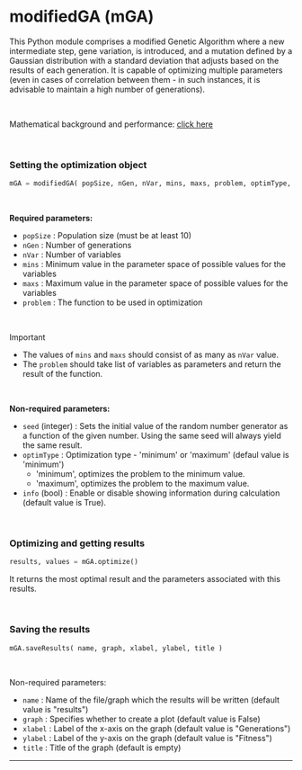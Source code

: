 # modifiedGA (mGA)

This Python module comprises a modified Genetic Algorithm where a new intermediate step, gene variation, is introduced, and a mutation defined by a Gaussian distribution with a standard deviation that adjusts based on the results of each generation. It is capable of optimizing multiple parameters (even in cases of correlation between them - in such instances, it is advisable to maintain a high number of generations).

<br>

Mathematical background and performance: [click here](https://github.com/acanbay/modifiedGA/blob/main/modifiedGA.pdf)

<br>

### Setting the optimization object

```python
mGA = modifiedGA( popSize, nGen, nVar, mins, maxs, problem, optimType, info )
```
<br>

**Required parameters:**
  * `popSize`   : Population size (must be at least 10)
  * `nGen`      : Number of generations
  * `nVar`      : Number of variables
  * `mins`      : Minimum value in the parameter space of possible values for the variables
  * `maxs`      : Maximum value in the parameter space of possible values for the variables
  * `problem`   : The function to be used in optimization

<br>
  
  > [!IMPORTANT]
  > * The values of `mins` and `maxs` should consist of as many as `nVar` value.
  > * The `problem` should take list of variables as parameters and return the result of the function.

<br>

**Non-required parameters:**
  * `seed` (integer) : Sets the initial value of the random number generator as a function of the given number. Using the same seed will always yield the same result.
  * `optimType`      : Optimization type - 'minimum' or 'maximum' (defaul value is 'minimum')
    * 'minimum', optimizes the problem to the minimum value.
    * 'maximum', optimizes the problem to the maximum value.
  * `info` (bool)    : Enable or disable showing information during calculation (default value is True).

<br>

### Optimizing and getting results

```python
results, values = mGA.optimize()
```

It returns the most optimal result and the parameters associated with this results.

<br>

### Saving the results

```python
mGA.saveResults( name, graph, xlabel, ylabel, title )
```

<br>

Non-required parameters:
  * `name`      : Name of the file/graph which the results will be written (default value is "results")
  * `graph`     : Specifies whether to create a plot (default value is False)
  * `xlabel`    : Label of the x-axis on the graph (default value is "Generations")
  * `ylabel`    : Label of the y-axis on the graph (default value is "Fitness")
  * `title`     : Title of the graph (default is empty)

---
